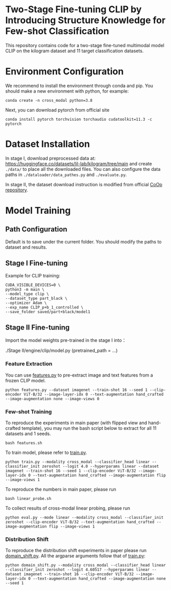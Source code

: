# Two-Stage Fine-tuning CLIP by Introducing Structure Knowledge for Few-shot Classification
This repository contains code for a two-stage fine-tuned multimodal model CLIP on the kilogram dataset and 11 target classification datasets.
# Environment Configuration
We recommend to install the environment through conda and pip. You should make a new environment with python, for example:
```
conda create -n cross_modal python=3.8
```
Next, you can download pytorch from official site
```
conda install pytorch torchvision torchaudio cudatoolkit=11.3 -c pytorch
```
# Dataset Installation
In stage Ⅰ, download preprocessed data at: https://huggingface.co/datasets/lil-lab/kilogram/tree/main and create `./data/` to place all the downloaded files. You can also configure the data paths in `./dataloader/data_pathes.py` and `./evaluate.py`.

In stage Ⅱ, the dataset download instruction is modified from official [CoOp repository](https://github.com/KaiyangZhou/CoOp/blob/main/DATASETS.md).
# Model Training
## Path Configuration
Default is to save under the current folder. You should modify the paths to dataset and results.
## Stage Ⅰ Fine-tuning
Example for CLIP training:
```
CUDA_VISIBLE_DEVICES=0 \
python3 -m main \
--model_type clip \
--dataset_type part_black \
--optimizer Adam \
--exp_name CLIP_p+b_1_controlled \
--save_folder saved/part+black/model1
```
## Stage Ⅱ Fine-tuning
Import the model weights pre-trained in the stage Ⅰ into：


./Stage Ⅱ/engine/clip/model.py (pretrained_path = ...)

### Feature Extraction

You can use [features.py](features.py) to pre-extract image and text features from a frozen CLIP model. 
```
python features.py --dataset imagenet --train-shot 16 --seed 1 --clip-encoder ViT-B/32 --image-layer-idx 0 --text-augmentation hand_crafted --image-augmentation none --image-views 0
```

### Few-shot Training
To reproduce the experiments in main paper (with flipped view and hand-crafted template), you may run the bash script below to extract for all 11 datasets and 1 seeds.

```
bash features.sh
```
To train model, please refer to [train.py](train.py). 

```
python train.py --modality cross_modal --classifier_head linear --classifier_init zeroshot --logit 4.0 --hyperparams linear --dataset imagenet --train-shot 16 --seed 1 --clip-encoder ViT-B/32 --image-layer-idx 0 --text-augmentation hand_crafted --image-augmentation flip --image-views 1
```

To reproduce the numbers in main paper, please run
```
bash linear_probe.sh
```
To collect results of cross-modal linear probing, please run
```
python eval.py --mode linear --modality cross_modal --classifier_init zeroshot --clip-encoder ViT-B/32 --text-augmentation hand_crafted --image-augmentation flip --image-views 1
```
###  Distribution Shift
To reproduce the distribution shift experiments in paper please run [domain_shift.py](domain_shift.py). All the argparse arguments follow that of [train.py](train.py):

```
python domain_shift.py --modality cross_modal --classifier_head linear --classifier_init zeroshot --logit 4.60517 --hyperparams linear --dataset imagenet --train-shot 16 --clip-encoder ViT-B/32 --image-layer-idx 0 --text-augmentation hand_crafted --image-augmentation none --seed 1
```
